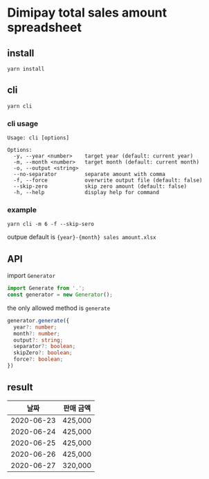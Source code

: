 # Dimipay total sales amount spreadsheet

## install

```
yarn install
```

## cli

```
yarn cli
```

### cli usage

```
Usage: cli [options]

Options:
  -y, --year <number>    target year (default: current year)
  -m, --month <number>   target month (default: current month)
  -o, --output <string>
  --no-separator         separate amount with comma
  -f, --force            overwrite output file (default: false)
  --skip-zero            skip zero amount (default: false)
  -h, --help             display help for command
```

### example

```
yarn cli -m 6 -f --skip-sero
```

outpue default is `{year}-{month} sales amount.xlsx`

## API

import `Generator`

```js
import Generate from '.';
const generator = new Generator();
```

the only allowed method is `generate`

```ts
generator.generate({
  year?: number;
  month?: number;
  output?: string;
  separator?: boolean;
  skipZero?: boolean;
  force?: boolean;
})
```

## result

| 날짜       | 판매 금액 |
| ---------- | --------- |
| 2020-06-23 | 425,000   |
| 2020-06-24 | 425,000   |
| 2020-06-25 | 425,000   |
| 2020-06-26 | 425,000   |
| 2020-06-27 | 320,000   |
